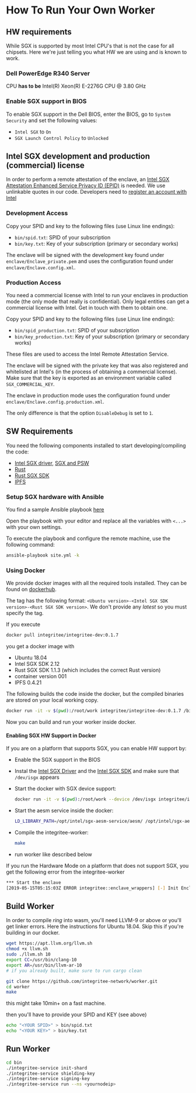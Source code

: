 # How To Run Your Own Worker

## HW requirements

While SGX is supported by most Intel CPU's that is not the case for all chipsets. Here we're just telling you what HW we are using and is known to work.

### Dell PowerEdge R340 Server

CPU **has to be** Intel(R) Xeon(R) E-2276G CPU @ 3.80 GHz

### Enable SGX support in BIOS

To enable SGX support in the Dell BIOS, enter the BIOS, go to `System Security` and set the following values:
* `Intel SGX` to `On`
* `SGX Launch Control Policy` to `Unlocked`

## Intel SGX development and production (commercial) license

In order to perform a remote attestation of the enclave, an [Intel SGX Attestation Enhanced Service Privacy ID (EPID)](https://api.portal.trustedservices.intel.com/EPID-attestation) is needed. We use unlinkable quotes in our code. Developers need to [register an account with Intel](https://api.portal.trustedservices.intel.com/EPID-attestation)

### Development Access

Copy your SPID and key to the following files (use Linux line endings):

* `bin/spid.txt`: SPID of your subscription
* `bin/key.txt`: Key of your subscription (primary or secondary works)

The enclave will be signed with the development key found under `enclave/Enclave_private.pem` and uses the configuration found under `enclave/Enclave.config.xml`.

### Production Access

You need a commercial license with Intel to run your enclaves in production mode (the only mode that really is confidential). Only legal entities can get a commercial license with Intel. Get in touch with them to obtain one.

Copy your SPID and key to the following files (use Linux line endings):

* `bin/spid_production.txt`: SPID of your subscription
* `bin/key_production.txt`: Key of your subscription (primary or secondary works)

These files are used to access the Intel Remote Attestation Service.

The enclave will be signed with the private key that was also registered and whitelisted at Intel's (in the process of obtaining a commercial license). Make sure that the key is exported as an environment variable called `SGX_COMMERCIAL_KEY`.

The enclave in production mode uses the configuration found under `enclave/Enclave.config.production.xml`.

The only difference is that the option `DisableDebug` is set to `1`.

## SW Requirements

You need the following components installed to start developing/compiling the code:

* [Intel SGX driver](https://github.com/intel/linux-sgx-driver), [SGX and PSW](https://github.com/intel/linux-sgx)
* [Rust](https://www.rust-lang.org/)
* [Rust SGX SDK](https://github.com/apache/incubator-teaclave-sgx-sdk)
* [IPFS](https://ipfs.io/)

### Setup SGX hardware with Ansible

You find a sample Ansible playbook [here](https://github.com/scs/intel_sgx_setup)

Open the playbook with your editor and replace all the variables with `<...>` with your own settings.

To execute the playbook and configure the remote machine, use the following command:

```bash
ansible-playbook site.yml -k
```

### Using Docker
We provide docker images with all the required tools installed. They can be found on [dockerhub](https://hub.docker.com/r/integritee/integritee-dev/tags).

The tag has the following format: `<Ubuntu version>-<Intel SGX SDK version>-<Rust SGX SDK version>`. We don't provide any *latest* so you must specify the tag.

If you execute

```bash
docker pull integritee/integritee-dev:0.1.7
```

you get a docker image with

* Ubuntu 18.04
* Intel SGX SDK 2.12
* Rust SGX SDK 1.1.3 (which includes the correct Rust version)
* container version 001
* IPFS 0.4.21

The following builds the code inside the docker, but the compiled binaries are stored on your local working copy.

```bash
docker run -it -v $(pwd):/root/work integritee/integritee-dev:0.1.7 /bin/bash
```

Now you can build and run your worker inside docker.

#### Enabling SGX HW Support in Docker

If you are on a platform that supports SGX, you can enable HW support by:

* Enable the SGX support in the BIOS
* Instal the [Intel SGX Driver](https://github.com/intel/linux-sgx-driver) and the [Intel SGX SDK](https://github.com/intel/linux-sgx) and make sure that `/dev/isgx` appears
* Start the docker with SGX device support:

  ```bash
  docker run -it -v $(pwd):/root/work --device /dev/isgx integritee/integritee-dev:0.1.7 /bin/bash
  ```

* Start the aesm service inside the docker:

  ```bash
  LD_LIBRARY_PATH=/opt/intel/sgx-aesm-service/aesm/ /opt/intel/sgx-aesm-service/aesm/aesm_service &
  ```

* Compile the integritee-worker:

  ```bash
  make
  ```

* run worker like described below

If you run the Hardware Mode on a platform that does not support SGX, you get the following error from the integritee-worker

```bash
*** Start the enclave
[2019-05-15T05:15:03Z ERROR integritee::enclave_wrappers] [-] Init Enclave Failed SGX_ERROR_NO_DEVICE!
```

## Build Worker

In order to compile *ring* into wasm, you'll need LLVM-9 or above or you'll get linker errors. Here the instructions for Ubuntu 18.04. Skip this if you're building in our docker.

```bash
wget https://apt.llvm.org/llvm.sh
chmod +x llvm.sh
sudo ./llvm.sh 10
export CC=/usr/bin/clang-10
export AR=/usr/bin/llvm-ar-10
# if you already built, make sure to run cargo clean
```

```bash
git clone https://github.com/integritee-network/worker.git
cd worker
make
```

this might take 10min+ on a fast machine.

then you'll have to provide your SPID and KEY (see above)

```bash
echo "<YOUR SPID>" > bin/spid.txt
echo "<YOUR KEY>" > bin/key.txt
```

## Run Worker

```bash
cd bin
./integritee-service init-shard
./integritee-service shielding-key
./integritee-service signing-key
./integritee-service run --ns <yournodeip>
```


